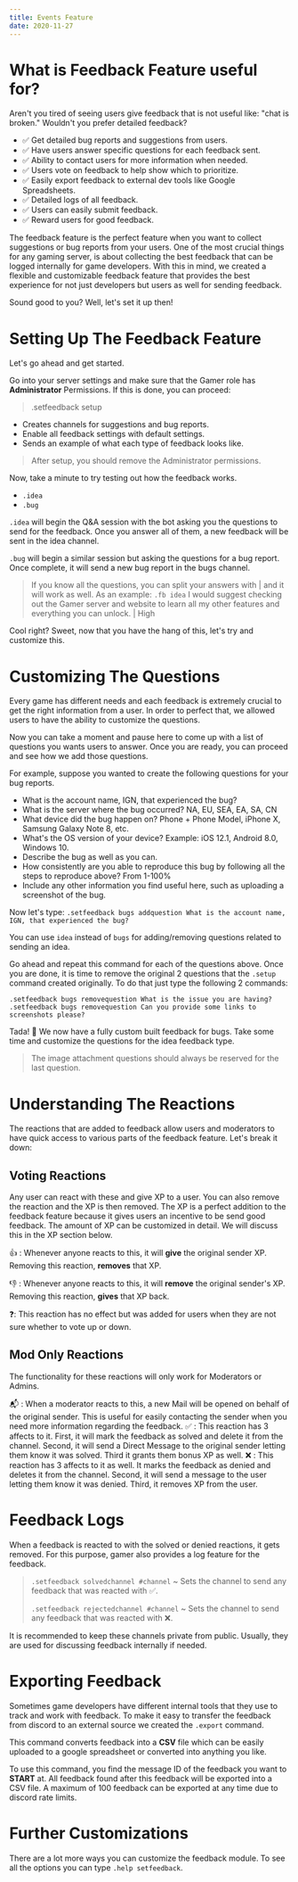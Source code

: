 ```yaml
---
title: Events Feature
date: 2020-11-27
---
```


# What is Feedback Feature useful for?

Aren't you tired of seeing users give feedback that is not useful like: "chat is broken." Wouldn't you prefer detailed feedback?

- ✅ Get detailed bug reports and suggestions from users.
- ✅ Have users answer specific questions for each feedback sent.
- ✅ Ability to contact users for more information when needed.
- ✅ Users vote on feedback to help show which to prioritize.
- ✅ Easily export feedback to external dev tools like Google Spreadsheets.
- ✅ Detailed logs of all feedback.
- ✅ Users can easily submit feedback.
- ✅ Reward users for good feedback.

The feedback feature is the perfect feature when you want to collect suggestions or bug reports from your users. One of the most crucial things for any gaming server, is about collecting the best feedback that can be logged internally for game developers. With this in mind, we created a flexible and customizable feedback feature that provides the best experience for not just developers but users as well for sending feedback.

Sound good to you? Well, let's set it up then!

# Setting Up The Feedback Feature

Let's go ahead and get started.

Go into your server settings and make sure that the Gamer role has **Administrator** Permissions. If this is done, you can proceed:

>.setfeedback setup

- Creates channels for suggestions and bug reports.
- Enable all feedback settings with default settings.
- Sends an example of what each type of feedback looks like.

> After setup, you should remove the Administrator permissions.

Now, take a minute to try testing out how the feedback works.

- `.idea`
- `.bug`


`.idea` will begin the Q&A session with the bot asking you the questions to send for the feedback. Once you answer all of them, a new feedback will be sent in the idea channel.

`.bug` will begin a similar session but asking the questions for a bug report. Once complete, it will send a new bug report in the bugs channel.

> If you know all the questions, you can split your answers with | and it will work as well. As an example:
`.fb idea` I would suggest checking out the Gamer server and website to learn all my other features and everything you can unlock. | High

Cool right? Sweet, now that you have the hang of this, let's try and customize this.

# Customizing The Questions

Every game has different needs and each feedback is extremely crucial to get the right information from a user. In order to perfect that, we allowed users to have the ability to customize the questions.

Now you can take a moment and pause here to come up with a list of questions you wants users to answer. Once you are ready, you can proceed and see how we add those questions.

For example, suppose you wanted to create the following questions for your bug reports.

- What is the account name, IGN, that experienced the bug?
- What is the server where the bug occurred? NA, EU, SEA, EA, SA, CN
- What device did the bug happen on? Phone + Phone Model, iPhone X, Samsung Galaxy Note 8, etc.
- What's the OS version of your device? Example: iOS 12.1, Android 8.0, Windows 10.
- Describe the bug as well as you can.
- How consistently are you able to reproduce this bug by following all the steps to reproduce above? From 1-100%
- Include any other information you find useful here, such as uploading a screenshot of the bug.

Now let's type:
`.setfeedback bugs addquestion What is the account name, IGN, that experienced the bug?`

You can use `idea` instead of `bugs` for adding/removing questions related to sending an idea.

Go ahead and repeat this command for each of the questions above. Once you are done, it is time to remove the original 2 questions that the `.setup` command created originally. To do that just type the following 2 commands:

```shell
.setfeedback bugs removequestion What is the issue you are having?
.setfeedback bugs removequestion Can you provide some links to screenshots please?
```

Tada! :tada: We now have a fully custom built feedback for bugs. Take some time and customize the questions for the idea feedback type.

> The image attachment questions should always be reserved for the last question.

# Understanding The Reactions

The reactions that are added to feedback allow users and moderators to have quick access to various parts of the feedback feature. Let's break it down:

## Voting Reactions

Any user can react with these and give XP to a user. You can also remove the reaction and the XP is then removed. The XP is a perfect addition to the feedback feature because it gives users an incentive to be send good feedback. The amount of XP can be customized in detail. We will discuss this in the XP section below.

👍 : Whenever anyone reacts to this, it will **give** the original sender XP. Removing this reaction, **removes** that XP.

👎 : Whenever anyone reacts to this, it will **remove** the original sender's XP. Removing this reaction, **gives** that XP back.

❓: This reaction has no effect but was added for users when they are not sure whether to vote up or down.

## Mod Only Reactions

The functionality for these reactions will only work for Moderators or Admins.

📬 : When a moderator reacts to this, a new Mail will be opened on behalf of the original sender. This is useful for easily contacting the sender when you need more information regarding the feedback.
✅ : This reaction has 3 affects to it. First, it will mark the feedback as solved and delete it from the channel. Second, it will send a Direct Message to the original sender letting them know it was solved. Third it grants them bonus XP as well.
❌ : This reaction has 3 affects to it as well. It marks the feedback as denied and deletes it from the channel. Second, it will send a message to the user letting them know it was denied. Third, it removes XP from the user.

# Feedback Logs

When a feedback is reacted to with the solved or denied reactions, it gets removed. For this purpose, gamer also provides a log feature for the feedback.

> `.setfeedback solvedchannel #channel` ~ Sets the channel to send any feedback that was reacted with ✅.
>
> `.setfeedback rejectedchannel #channel` ~ Sets the channel to send any feedback that was reacted with ❌.

It is recommended to keep these channels private from public. Usually, they are used for discussing feedback internally if needed.


# Exporting Feedback

Sometimes game developers have different internal tools that they use to track and work with feedback. To make it easy to transfer the feedback from discord to an external source we created the `.export` command.

This command converts feedback into a **CSV** file which can be easily uploaded to a google spreadsheet or converted into anything you like.

To use this command, you find the message ID of the feedback you want to **START** at. All feedback found after this feedback will be exported into a CSV file. A maximum of 100 feedback can be exported at any time due to discord rate limits.

# Further Customizations

There are a lot more ways you can customize the feedback module. To see all the options you can type `.help setfeedback`.
